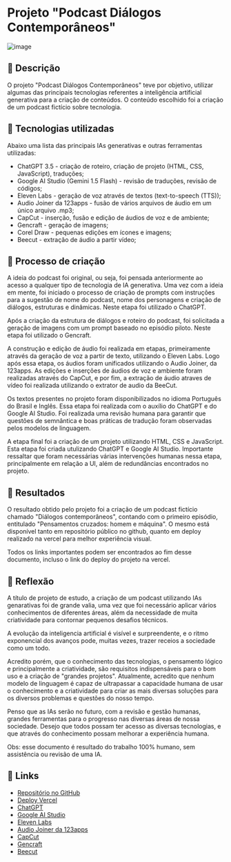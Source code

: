 # Projeto "Podcast Diálogos Contemporâneos"

![image](https://github.com/Cassiocominetti/lab-natty-or-not/assets/107282631/e55e270b-2cfc-457b-b063-cb9009a20607) 

## 📒 Descrição

O projeto "Podcast Diálogos Contemporâneos" teve por objetivo, utilizar algumas
das principais tecnologias referentes a inteligência artificial generativa para
a criação de conteúdos. O conteúdo escolhido foi a criação de um podcast fictício
sobre tecnologia.

## 🤖 Tecnologias utilizadas

Abaixo uma lista das principais IAs generativas e outras ferramentas utilizadas:

- ChatGPT 3.5 - criação de roteiro, criação de projeto (HTML, CSS, JavaScript), traduções;
- Google AI Studio (Gemini 1.5 Flash) - revisão de traduções, revisão de códigos;
- Eleven Labs - geração de voz através de textos (text-to-speech (TTS));
- Audio Joiner da 123apps - fusão de vários arquivos de áudio em um único arquivo .mp3;
- CapCut - inserção, fusão e edição de áudios de voz e de ambiente;
- Gencraft - geração de imagens;
- Corel Draw - pequenas edições em ícones e imagens;
- Beecut - extração de áudio a partir vídeo;

## 🧐 Processo de criação

A ideia do podcast foi original, ou seja, foi pensada anteriormente ao acesso a
qualquer tipo de tecnologia de IA generativa. Uma vez com a ideia em mente, foi
iniciado o processo de criação de prompts com instruções para a sugestão de nome
do podcast, nome dos personagens e criação de diálogos, estruturas e dinâmicas.
Neste etapa foi utilizado o ChatGPT.

Após a criação da estrutura de diálogos e roteiro do podcast, foi solicitada a
geração de imagens com um prompt baseado no episódio piloto.
Neste etapa foi utilizado o Gencraft.

A construção e edição de áudio foi realizada em etapas, primeiramente através da
geração de voz a partir de texto, utilizando o Eleven Labs. Logo após essa etapa,
os áudios foram unificados utilizando o Audio Joiner, da 123apps. As edições e inserções
de áudios de voz e ambiente foram realizadas através do CapCut, e por fim, a extração
de áudio atraves de vídeo foi realizada utilizando o extrator de audio da BeeCut.

Os textos presentes no projeto foram disponibilizados no idioma Português do Brasil e Inglês.
Essa etapa foi realizada com o auxílio do ChatGPT e do Google AI Studio. Foi realizada uma
revisão humana para garantir que questões de semnântica e boas práticas de tradução
foram observadas pelos modelos de linguagem.

A etapa final foi a criação de um projeto utilizando HTML, CSS e JavaScript. Esta
etapa foi criada utulizando ChatGPT e Google AI Studio. Importante ressaltar que
foram necessárias várias intervenções humanas nessa etapa, principalmente em relação
a UI, além de redundâncias encontrados no projeto.

## 🚀 Resultados

O resultado obtido pelo projeto foi a criação de um podcast fictício chamado
"Diálogos contemporâneos", contando com o primeiro episódio, entitulado
"Pensamentos cruzados: homem e máquina".
O mesmo está disponível tanto em repositório público no github, quanto em deploy
realizado na vercel para melhor experiência visual.

Todos os links importantes podem ser encontrados ao fim desse documento, incluso
o link do deploy do projeto na vercel.

## 💭 Reflexão

A título de projeto de estudo, a criação de um podcast utilizando IAs genarativas
foi de grande valia, uma vez que foi necessário aplicar vários conhecimentos de
diferentes áreas, além da necessidade de muita criatividade para contornar pequenos
desafios técnicos.

A evolução da inteligencia artificial é visível e surpreendente, e o ritmo exponencial
dos avanços pode, muitas vezes, trazer receios a sociedade como um todo.

Acredito porém, que o conhecimento das tecnologias, o pensamento lógico e principalmente
a criatividade, são requisitos indispensáveis para o bom uso e a criação de "grandes projetos".
Atualmente, acredito que nenhum modelo de linguagem é capaz de ultrapassar a capacidade
humana de usar o conhecimento e a criatividade para criar as mais diversas soluções
para os diversos problemas e questões do nosso tempo.

Penso que as IAs serão no futuro, com a revisão e gestão humanas, grandes ferramentas
para o progresso nas diversas áreas de nossa sociedade. Desejo que todos possam ter
acesso as diversas tecnologias, e que através do conhecimento possam melhorar a
experiência humana.

Obs: esse documento é resultado do trabalho 100% humano, sem assistência ou revisão
de uma IA.

## 🔗 Links

- [Repositório no GitHub](https://github.com/Cassiocominetti/dialogos-contemporaneos)
- [Deploy Vercel](https://dialogos-contemporaneos.vercel.app/)
- [ChatGPT](https://chatgpt.com/)
- [Google AI Studio](https://ai.google.dev/aistudio)
- [Eleven Labs](https://elevenlabs.io/)
- [Audio Joiner da 123apps](https://audio-joiner.com/pt/)
- [CapCut](https://www.capcut.com/pt-br/)
- [Gencraft](https://gencraft.com/generate)
- [Beecut](https://beecut.com/pt/extract-audio-online)
